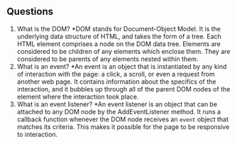 ## Questions
1. What is the DOM?
  *DOM stands for Document-Object Model.  It is the underlying data structure of HTML, and takes the form of a tree.  Each HTML element comprises a node on the DOM data tree.  Elements are considered to be children of any elements which enclose them.  They are considered to be parents of any elements nested within them.
2. What is an event?
  *An event is an object that is instantiated by any kind of interaction with the page: a click, a scroll, or even a request from another web page.  It contains information about the specifics of the interaction, and it bubbles up through all of the parent DOM nodes of the element where the interaction took place.
2. What is an event listener?
  *An event listener is an object that can be attached to any DOM node by the AddEventListener method.  It runs a callback function whenever the DOM node receives an `event` object that matches its criteria.  This makes it possible for the page to be responsive to interaction.